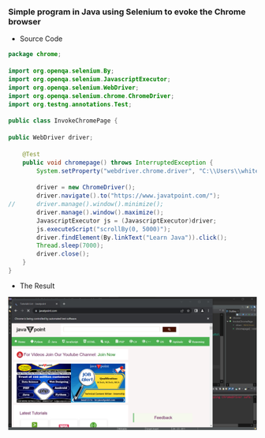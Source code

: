 ### Simple program in Java using Selenium to evoke the Chrome browser

* Source Code

```Java
package chrome;

import org.openqa.selenium.By;
import org.openqa.selenium.JavascriptExecutor;
import org.openqa.selenium.WebDriver;
import org.openqa.selenium.chrome.ChromeDriver;
import org.testng.annotations.Test;

public class InvokeChromePage {
	
public WebDriver driver;
	
	@Test
	public void chromepage() throws InterruptedException { 
		System.setProperty("webdriver.chrome.driver", "C:\\Users\\white\\Desktop\\QA\\Auto\\chromedriver.exe");
				
		driver = new ChromeDriver();
		driver.navigate().to("https://www.javatpoint.com/");
//		driver.manage().window().minimize();
		driver.manage().window().maximize();
		JavascriptExecutor js = (JavascriptExecutor)driver;
		js.executeScript("scrollBy(0, 5000)");
		driver.findElement(By.linkText("Learn Java")).click();
		Thread.sleep(7000);
		driver.close();
	}
}
```
* The Result
<img src="img/googleChrome.png" />